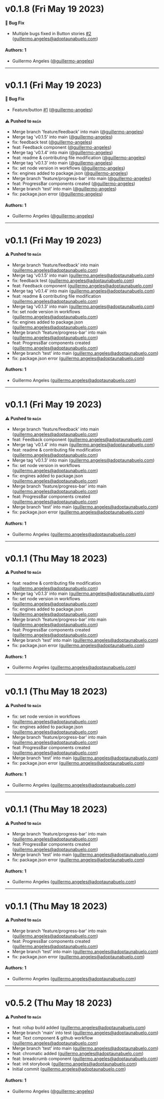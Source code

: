 # v0.1.8 (Fri May 19 2023)

#### 🐛 Bug Fix

- Multiple bugs fixed in Button stories [#2](https://github.com/Adopta-Un-Abuelo/react-components/pull/2) (guillermo.angeles@adoptaunabuelo.com)

#### Authors: 1

- Guillermo Angeles ([@guillermo-angeles](https://github.com/guillermo-angeles))

---

# v0.1.1 (Fri May 19 2023)

#### 🐛 Bug Fix

- Feature/button [#1](https://github.com/Adopta-Un-Abuelo/react-components/pull/1) ([@guillermo-angeles](https://github.com/guillermo-angeles))

#### ⚠️ Pushed to `main`

- Merge branch 'feature/feedback' into main ([@guillermo-angeles](https://github.com/guillermo-angeles))
- Merge tag 'v0.1.5' into main ([@guillermo-angeles](https://github.com/guillermo-angeles))
- fix: feedback test ([@guillermo-angeles](https://github.com/guillermo-angeles))
- feat: Feedback component ([@guillermo-angeles](https://github.com/guillermo-angeles))
- Merge tag 'v0.1.4' into main ([@guillermo-angeles](https://github.com/guillermo-angeles))
- feat: readme & contributing file modification ([@guillermo-angeles](https://github.com/guillermo-angeles))
- Merge tag 'v0.1.3' into main ([@guillermo-angeles](https://github.com/guillermo-angeles))
- fix: set node version in workflows ([@guillermo-angeles](https://github.com/guillermo-angeles))
- fix: engines added to package.json ([@guillermo-angeles](https://github.com/guillermo-angeles))
- Merge branch 'feature/progress-bar' into main ([@guillermo-angeles](https://github.com/guillermo-angeles))
- feat: ProgressBar components created ([@guillermo-angeles](https://github.com/guillermo-angeles))
- Merge branch 'test' into main ([@guillermo-angeles](https://github.com/guillermo-angeles))
- fix: package.json error ([@guillermo-angeles](https://github.com/guillermo-angeles))

#### Authors: 1

- Guillermo Angeles ([@guillermo-angeles](https://github.com/guillermo-angeles))

---

# v0.1.1 (Fri May 19 2023)

#### ⚠️ Pushed to `main`

- Merge branch 'feature/feedback' into main (guillermo.angeles@adoptaunabuelo.com)
- Merge tag 'v0.1.5' into main (guillermo.angeles@adoptaunabuelo.com)
- fix: feedback test (guillermo.angeles@adoptaunabuelo.com)
- feat: Feedback component (guillermo.angeles@adoptaunabuelo.com)
- Merge tag 'v0.1.4' into main (guillermo.angeles@adoptaunabuelo.com)
- feat: readme & contributing file modification (guillermo.angeles@adoptaunabuelo.com)
- Merge tag 'v0.1.3' into main (guillermo.angeles@adoptaunabuelo.com)
- fix: set node version in workflows (guillermo.angeles@adoptaunabuelo.com)
- fix: engines added to package.json (guillermo.angeles@adoptaunabuelo.com)
- Merge branch 'feature/progress-bar' into main (guillermo.angeles@adoptaunabuelo.com)
- feat: ProgressBar components created (guillermo.angeles@adoptaunabuelo.com)
- Merge branch 'test' into main (guillermo.angeles@adoptaunabuelo.com)
- fix: package.json error (guillermo.angeles@adoptaunabuelo.com)

#### Authors: 1

- Guillermo Angeles (guillermo.angeles@adoptaunabuelo.com)

---

# v0.1.1 (Fri May 19 2023)

#### ⚠️ Pushed to `main`

- Merge branch 'feature/feedback' into main (guillermo.angeles@adoptaunabuelo.com)
- feat: Feedback component (guillermo.angeles@adoptaunabuelo.com)
- Merge tag 'v0.1.4' into main (guillermo.angeles@adoptaunabuelo.com)
- feat: readme & contributing file modification (guillermo.angeles@adoptaunabuelo.com)
- Merge tag 'v0.1.3' into main (guillermo.angeles@adoptaunabuelo.com)
- fix: set node version in workflows (guillermo.angeles@adoptaunabuelo.com)
- fix: engines added to package.json (guillermo.angeles@adoptaunabuelo.com)
- Merge branch 'feature/progress-bar' into main (guillermo.angeles@adoptaunabuelo.com)
- feat: ProgressBar components created (guillermo.angeles@adoptaunabuelo.com)
- Merge branch 'test' into main (guillermo.angeles@adoptaunabuelo.com)
- fix: package.json error (guillermo.angeles@adoptaunabuelo.com)

#### Authors: 1

- Guillermo Angeles (guillermo.angeles@adoptaunabuelo.com)

---

# v0.1.1 (Thu May 18 2023)

#### ⚠️ Pushed to `main`

- feat: readme & contributing file modification (guillermo.angeles@adoptaunabuelo.com)
- Merge tag 'v0.1.3' into main (guillermo.angeles@adoptaunabuelo.com)
- fix: set node version in workflows (guillermo.angeles@adoptaunabuelo.com)
- fix: engines added to package.json (guillermo.angeles@adoptaunabuelo.com)
- Merge branch 'feature/progress-bar' into main (guillermo.angeles@adoptaunabuelo.com)
- feat: ProgressBar components created (guillermo.angeles@adoptaunabuelo.com)
- Merge branch 'test' into main (guillermo.angeles@adoptaunabuelo.com)
- fix: package.json error (guillermo.angeles@adoptaunabuelo.com)

#### Authors: 1

- Guillermo Angeles (guillermo.angeles@adoptaunabuelo.com)

---

# v0.1.1 (Thu May 18 2023)

#### ⚠️ Pushed to `main`

- fix: set node version in workflows (guillermo.angeles@adoptaunabuelo.com)
- fix: engines added to package.json (guillermo.angeles@adoptaunabuelo.com)
- Merge branch 'feature/progress-bar' into main (guillermo.angeles@adoptaunabuelo.com)
- feat: ProgressBar components created (guillermo.angeles@adoptaunabuelo.com)
- Merge branch 'test' into main (guillermo.angeles@adoptaunabuelo.com)
- fix: package.json error (guillermo.angeles@adoptaunabuelo.com)

#### Authors: 1

- Guillermo Angeles (guillermo.angeles@adoptaunabuelo.com)

---

# v0.1.1 (Thu May 18 2023)

#### ⚠️ Pushed to `main`

- Merge branch 'feature/progress-bar' into main (guillermo.angeles@adoptaunabuelo.com)
- feat: ProgressBar components created (guillermo.angeles@adoptaunabuelo.com)
- Merge branch 'test' into main (guillermo.angeles@adoptaunabuelo.com)
- fix: package.json error (guillermo.angeles@adoptaunabuelo.com)

#### Authors: 1

- Guillermo Angeles (guillermo.angeles@adoptaunabuelo.com)

---

# v0.1.1 (Thu May 18 2023)

#### ⚠️ Pushed to `main`

- Merge branch 'feature/progress-bar' into main (guillermo.angeles@adoptaunabuelo.com)
- feat: ProgressBar components created (guillermo.angeles@adoptaunabuelo.com)
- Merge branch 'test' into main (guillermo.angeles@adoptaunabuelo.com)
- fix: package.json error (guillermo.angeles@adoptaunabuelo.com)

#### Authors: 1

- Guillermo Angeles (guillermo.angeles@adoptaunabuelo.com)

---

# v0.5.2 (Thu May 18 2023)

#### ⚠️ Pushed to `main`

- feat: rollup build added (guillermo.angeles@adoptaunabuelo.com)
- Merge branch 'main' into test (guillermo.angeles@adoptaunabuelo.com)
- feat: Text component & github workflow (guillermo.angeles@adoptaunabuelo.com)
- Merge branch 'test' into main (guillermo.angeles@adoptaunabuelo.com)
- feat: chromatic added (guillermo.angeles@adoptaunabuelo.com)
- feat: breadcrumb component (guillermo.angeles@adoptaunabuelo.com)
- feat: init storybook (guillermo.angeles@adoptaunabuelo.com)
- Initial commit (guillermo.angeles@adoptaunabuelo.com)

#### Authors: 1

- Guillermo Angeles ([@guillermo-angeles](https://github.com/guillermo-angeles))

